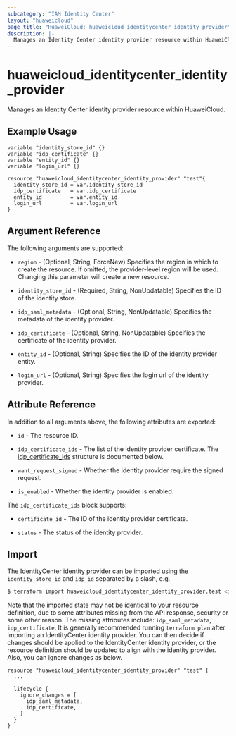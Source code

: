 ```yaml
---
subcategory: "IAM Identity Center"
layout: "huaweicloud"
page_title: "HuaweiCloud: huaweicloud_identitycenter_identity_provider"
description: |-
  Manages an Identity Center identity provider resource within HuaweiCloud.
---
```


# huaweicloud_identitycenter_identity_provider

Manages an Identity Center identity provider resource within HuaweiCloud.

## Example Usage

```hcl
variable "identity_store_id" {}
variable "idp_certificate" {}
variable "entity_id" {}
variable "login_url" {}

resource "huaweicloud_identitycenter_identity_provider" "test"{
  identity_store_id = var.identity_store_id
  idp_certificate   = var.idp_certificate
  entity_id         = var.entity_id
  login_url         = var.login_url
}
```

## Argument Reference

The following arguments are supported:

* `region` - (Optional, String, ForceNew) Specifies the region in which to create the resource.
  If omitted, the provider-level region will be used. Changing this parameter will create a new resource.

* `identity_store_id` - (Required, String, NonUpdatable) Specifies the ID of the identity store.

* `idp_saml_metadata` - (Optional, String, NonUpdatable) Specifies the metadata of the identity provider.

* `idp_certificate` - (Optional, String, NonUpdatable) Specifies the certificate of the identity provider.

* `entity_id` - (Optional, String) Specifies the ID of the identity provider entity.

* `login_url` - (Optional, String) Specifies the login url of the identity provider.

## Attribute Reference

In addition to all arguments above, the following attributes are exported:

* `id` - The resource ID.

* `idp_certificate_ids` - The list of the identity provider certificate.
  The [idp_certificate_ids](#idp_certificate_ids_struct) structure is documented below.

* `want_request_signed` - Whether the identity provider require the signed request.

* `is_enabled` - Whether the identity provider is enabled.

<a name="idp_certificate_ids_struct"></a>
The `idp_certificate_ids` block supports:

* `certificate_id` - The ID of the identity provider certificate.

* `status` - The status of the identity provider.

## Import

The IdentityCenter identity provider can be imported using the `identity_store_id` and `idp_id`
separated by a slash, e.g.

```bash
$ terraform import huaweicloud_identitycenter_identity_provider.test <identity_store_id>/<idp_id>
```

Note that the imported state may not be identical to your resource definition, due to some attributes missing from the
API response, security or some other reason. The missing attributes include: `idp_saml_metadata`, `idp_certificate`.
It is generally recommended running `terraform plan` after importing an IdentityCenter identity provider.
You can then decide if changes should be applied to the IdentityCenter identity provider,
or the resource definition should be updated to align with the identity provider.
Also, you can ignore changes as below.

```hcl
resource "huaweicloud_identitycenter_identity_provider" "test" {
  ...

  lifecycle {
    ignore_changes = [
      idp_saml_metadata,
      idp_certificate,
    ]
  }
}
```
